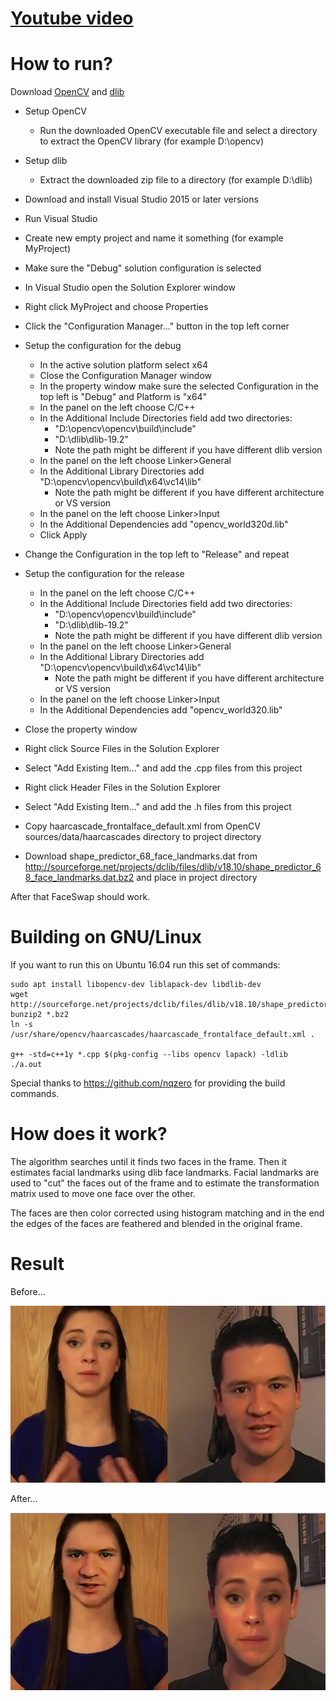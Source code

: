 # [Youtube video](https://youtu.be/32i1ca8pcTg)

# How to run?

Download [OpenCV](http://opencv.org/downloads.html) and [dlib](http://dlib.net/)

- Setup OpenCV
    - Run the downloaded OpenCV executable file and select a directory to extract the OpenCV library (for example D:\opencv\)
- Setup dlib
    - Extract the downloaded zip file to a directory (for example D:\dlib)
- Download and install Visual Studio 2015 or later versions
- Run Visual Studio
- Create new empty project and name it something (for example MyProject)
- Make sure the "Debug" solution configuration is selected
- In Visual Studio open the Solution Explorer window
- Right click MyProject and choose Properties
- Click the "Configuration Manager..." button in the top left corner
- Setup the configuration for the debug
  - In the active solution platform select x64
  - Close the Configuration Manager window
  - In the property window make sure the selected Configuration in the top left is "Debug" and Platform is "x64"
  - In the panel on the left choose C/C++
  - In the Additional Include Directories field add two directories:
      - "D:\opencv\opencv\build\include"
      - "D:\dlib\dlib-19.2"
      * Note the path might be different if you have different dlib version
  - In the panel on the left choose Linker>General
  - In the Additional Library Directories add "D:\opencv\opencv\build\x64\vc14\lib"
      * Note the path might be different if you have different architecture or VS version
  - In the panel on the left choose Linker>Input
  - In the Additional Dependencies add "opencv_world320d.lib"
  - Click Apply
  
- Change the Configuration in the top left to "Release" and repeat 
- Setup the configuration for the release
  - In the panel on the left choose C/C++
  - In the Additional Include Directories field add two directories:
      - "D:\opencv\opencv\build\include"
      - "D:\dlib\dlib-19.2"
      * Note the path might be different if you have different dlib version
  - In the panel on the left choose Linker>General
  - In the Additional Library Directories add "D:\opencv\opencv\build\x64\vc14\lib"
      * Note the path might be different if you have different architecture or VS version
  - In the panel on the left choose Linker>Input
  - In the Additional Dependencies add "opencv_world320.lib"

- Close the property window
- Right click Source Files in the Solution Explorer
- Select "Add Existing Item..." and add the .cpp files from this project
- Right click Header Files in the Solution Explorer
- Select "Add Existing Item..." and add the .h files from this project
- Copy haarcascade_frontalface_default.xml from OpenCV sources/data/haarcascades directory to project directory
- Download shape_predictor_68_face_landmarks.dat from http://sourceforge.net/projects/dclib/files/dlib/v18.10/shape_predictor_68_face_landmarks.dat.bz2 and place in project directory 

After that FaceSwap should work. 

# Building on GNU/Linux

If you want to run this on Ubuntu 16.04 run this set of commands:

    sudo apt install libopencv-dev liblapack-dev libdlib-dev
    wget http://sourceforge.net/projects/dclib/files/dlib/v18.10/shape_predictor_68_face_landmarks.dat.bz2
    bunzip2 *.bz2
    ln -s /usr/share/opencv/haarcascades/haarcascade_frontalface_default.xml .

    g++ -std=c++1y *.cpp $(pkg-config --libs opencv lapack) -ldlib 
    ./a.out
    
Special thanks to https://github.com/nqzero for providing the build commands.

# How does it work?

The algorithm searches until it finds two faces in the frame. Then it estimates facial landmarks using dlib face landmarks. Facial landmarks are used to "cut" the faces out of the frame and to estimate the transformation matrix used to move one face over the other.

The faces are then color corrected using histogram matching and in the end the edges of the faces are feathered and blended in the original frame.

# Result
Before...

[![Before](./images/before.jpg)](https://youtu.be/32i1ca8pcTg)

After...

[![After](./images/after.jpg)](https://youtu.be/32i1ca8pcTg)
